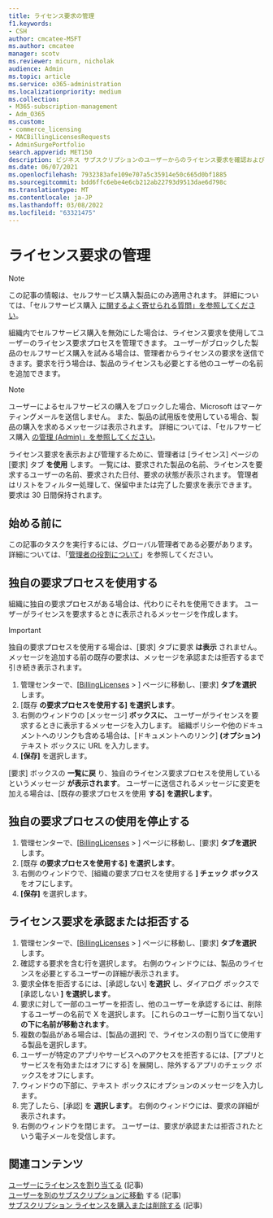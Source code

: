 ```yaml
---
title: ライセンス要求の管理
f1.keywords:
- CSH
author: cmcatee-MSFT
ms.author: cmcatee
manager: scotv
ms.reviewer: micurn, nicholak
audience: Admin
ms.topic: article
ms.service: o365-administration
ms.localizationpriority: medium
ms.collection:
- M365-subscription-management
- Adm_O365
ms.custom:
- commerce_licensing
- MACBillingLicensesRequests
- AdminSurgePortfolio
search.appverid: MET150
description: ビジネス サブスクリプションのユーザーからのライセンス要求を確認および承認またはMicrosoft 365する方法について学習します。
ms.date: 06/07/2021
ms.openlocfilehash: 7932383afe109e707a5c35914e50c665d0bf1885
ms.sourcegitcommit: bdd6ffc6ebe4e6cb212ab22793d9513dae6d798c
ms.translationtype: MT
ms.contentlocale: ja-JP
ms.lasthandoff: 03/08/2022
ms.locfileid: "63321475"
---
```

# <a name="manage-license-requests"></a>ライセンス要求の管理

> [!NOTE]
> この記事の情報は、セルフサービス購入製品にのみ適用されます。 詳細については、「セルフサービス購入 [に関するよく寄せられる質問」を参照してください](../subscriptions/self-service-purchase-faq.yml)。

組織内でセルフサービス購入を無効にした場合は、ライセンス要求を使用してユーザーのライセンス要求プロセスを管理できます。 ユーザーがブロックした製品のセルフサービス購入を試みる場合は、管理者からライセンスの要求を送信できます。要求を行う場合は、製品のライセンスも必要とする他のユーザーの名前を追加できます。

> [!NOTE]
> ユーザーによるセルフサービスの購入をブロックした場合、Microsoft はマーケティングメールを送信しません。 また、製品の試用版を使用している場合、製品の購入を求めるメッセージは表示されます。 詳細については、「セルフサービス購入 [の管理 (Admin)」を参照してください](../subscriptions/manage-self-service-purchases-admins.md)。

ライセンス要求を表示および管理するために、管理者は [ライセンス] ページの [要求] タブ **を使用** します。 一覧には、要求された製品の名前、ライセンスを要求するユーザーの名前、要求された日付、要求の状態が表示されます。 管理者はリストをフィルター処理して、保留中または完了した要求を表示できます。 要求は 30 日間保持されます。

## <a name="before-you-begin"></a>始める前に

この記事のタスクを実行するには、グローバル管理者である必要があります。 詳細については、「[管理者の役割について](../../admin/add-users/about-admin-roles.md)」を参照してください。

## <a name="use-your-own-request-process"></a>独自の要求プロセスを使用する

組織に独自の要求プロセスがある場合は、代わりにそれを使用できます。 ユーザーがライセンスを要求するときに表示されるメッセージを作成します。

> [!IMPORTANT]
> 独自の要求プロセスを使用する場合は、[要求] タブに要求 **は表示** されません。メッセージを追加する前の既存の要求は、メッセージを承認または拒否するまで引き続き表示されます。

1. 管理センターで、[<a href="https://go.microsoft.com/fwlink/p/?linkid=842264" target="_blank">BillingLicenses</a> > ] ページに移動し、[要求] **タブを選択** します。
2. [既存 **の要求プロセスを使用する] を選択します**。
3. 右側のウィンドウの [メッセージ] **ボックスに、** ユーザーがライセンスを要求するときに表示するメッセージを入力します。 組織ポリシーや他のドキュメントへのリンクも含める場合は、[ドキュメントへのリンク] **(オプション)** テキスト ボックスに URL を入力します。
4. **[保存]** を選択します。

[要求] ボックスの **一覧に戻** り、独自のライセンス要求プロセスを使用しているというメッセージ **が表示されます**。 ユーザーに送信されるメッセージに変更を加える場合は、[既存の要求プロセスを使用 **する] を選択します**。

## <a name="stop-using-your-own-request-process"></a>独自の要求プロセスの使用を停止する

1. 管理センターで、[<a href="https://go.microsoft.com/fwlink/p/?linkid=842264" target="_blank">BillingLicenses</a> > ] ページに移動し、[要求] **タブを選択** します。
2. [既存 **の要求プロセスを使用する] を選択します**。
3. 右側のウィンドウで、[組織の要求プロセスを使用する **] チェック ボックス** をオフにします。
4. **[保存]** を選択します。

## <a name="approve-or-deny-a-license-request"></a>ライセンス要求を承認または拒否する

1. 管理センターで、[<a href="https://go.microsoft.com/fwlink/p/?linkid=842264" target="_blank">BillingLicenses</a> > ] ページに移動し、[要求] **タブを選択** します。
2. 確認する要求を含む行を選択します。 右側のウィンドウには、製品のライセンスを必要とするユーザーの詳細が表示されます。
3. 要求全体を拒否するには、[承認しない] **を選択** し、ダイアログ ボックスで [承認しない **] を選択します**。
4. 要求に対して一部のユーザーを拒否し、他のユーザーを承認するには、削除するユーザーの名前で X を選択します。 [これらのユーザーに割り当てない] **の下に名前が移動されます**。
5. 複数の製品がある場合は、[製品の選択] で、ライセンスの割り当てに使用する製品を選択します。
6. ユーザーが特定のアプリやサービスへのアクセスを拒否するには、[アプリとサービスを有効またはオフにする] を展開し、除外するアプリのチェック ボックスをオフにします。
7. ウィンドウの下部に、テキスト ボックスにオプションのメッセージを入力します。
8. 完了したら、[承認] を **選択します**。 右側のウィンドウには、要求の詳細が表示されます。
9. 右側のウィンドウを閉じます。
    ユーザーは、要求が承認または拒否されたという電子メールを受信します。

## <a name="related-content"></a>関連コンテンツ

[ユーザーにライセンスを割り当てる](../../admin/manage/assign-licenses-to-users.md) (記事)\
[ユーザーを別のサブスクリプションに移動](../subscriptions/move-users-different-subscription.md) する (記事)\
[サブスクリプション ライセンスを購入または削除する](buy-licenses.md) (記事)
